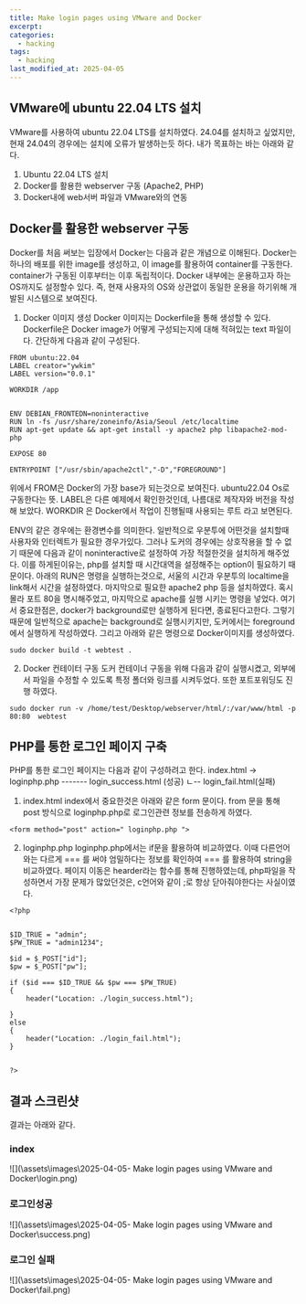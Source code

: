 ```yaml
---
title: Make login pages using VMware and Docker
excerpt: 
categories:
  - hacking
tags:
  - hacking
last_modified_at: 2025-04-05
---
```

## VMware에 ubuntu 22.04 LTS 설치

VMware를 사용하여 ubuntu 22.04 LTS를 설치하였다. 24.04를 설치하고 싶었지만, 현재 24.04의 경우에는 설치에 오류가 발생하는듯 하다.
내가 목표하는 바는 아래와 같다.
1. Ubuntu 22.04 LTS 설치
2. Docker를 활용한 webserver 구동 (Apache2, PHP)
3. Docker내에 web서버 파일과 VMware와의 연동

## Docker를 활용한 webserver 구동
Docker를 처음 써보는 입장에서 Docker는 다음과 같은 개념으로 이해된다.
Docker는 하나의 배포를 위한 image를 생성하고, 이 image를 활용하여 container를 구동한다.
container가 구동된 이후부터는 이후 독립적이다.
Docker 내부에는 운용하고자 하는 OS까지도 설정할수 있다. 즉, 현재 사용자의 OS와 상관없이 동일한 운용을 하기위해 개발된 시스템으로 보여진다.

1. Docker 이미지 생성
Docker 이미지는 Dockerfile을 통해 생성할 수 있다. Dockerfile은 Docker image가 어떻게 구성되는지에 대해 적혀있는 text 파일이다. 간단하게 다음과 같이 구성된다.

```
FROM ubuntu:22.04
LABEL creator="ywkim"
LABEL version="0.0.1"

WORKDIR /app


ENV DEBIAN_FRONTEDN=noninteractive
RUN ln -fs /usr/share/zoneinfo/Asia/Seoul /etc/localtime
RUN apt-get update && apt-get install -y apache2 php libapache2-mod-php

EXPOSE 80

ENTRYPOINT ["/usr/sbin/apache2ctl","-D","FOREGROUND"]

```

위에서 FROM은 Docker의 가장 base가 되는것으로 보여진다. ubuntu22.04 Os로 구동한다는 뜻.
LABEL은 다른 예제에서 확인한것인데, 나름대로 제작자와 버전을 작성해 보았다.
WORKDIR 은 Docker에서 작업이 진행될때 사용되는 루트 라고 보면된다.

ENV의 같은 경우에는 환경변수를 의미한다. 일반적으로 우분투에 어떤것을 설치할때 사용자와 인터렉트가 필요한 경우가있다. 그러나 도커의 경우에는 상호작용을 할 수 없기 때문에 다음과 같이 noninteractive로 설정하여 가장 적절한것을 설치하게 해주었다.
이를 하게된이유는, php를 설치할 때 시간대역을 설정해주는 option이 필요하기 때문이다. 
아래의 RUN은 명령을 실행하는것으로, 서울의 시간과 우분투의  localtime을 link해서 시간을 설정하였다.
마지막으로 필요한 apache2 php 등을 설치하였다.
혹시 몰라 포트 80을 명시해주었고, 마지막으로 apache를 실행 시키는 명령을 넣었다.
여기서 중요한점은, docker가 background로만 실행하게 된다면, 종료된다고한다. 그렇기 때문에 일반적으로 apache는 background로 실행시키지만, 도커에서는 foreground에서 실행하게 작성하였다.
그리고 아래와 같은 명령으로 Docker이미지를 생성하였다.
```
sudo docker build -t webtest .
```


2. Docker 컨테이터 구동
도커 컨테이너 구동을 위해 다음과 같이 실행시켰고, 외부에서 파일을 수정할 수 있도록 특정 폴더와 링크를 시켜두었다. 또한 포트포워딩도 진행 하였다.
```
sudo docker run -v /home/test/Desktop/webserver/html/:/var/www/html -p 80:80  webtest

```


## PHP를 통한 로그인 페이지 구축
PHP를 통한 로그인 페이지는 다음과 같이 구성하려고 한다.
index.html -> loginphp.php ------- login_success.html (성공)
                        ㄴ-- login_fail.html(실패)


1. index.html
index에서 중요한것은 아래와 같은 form 문이다. from 문을 통해 post 방식으로 loginphp.php로 로그인관련 정보를 전송하게 하였다.
```
<form method="post" action=" loginphp.php ">
```
2. loginphp.php
loginphp.php에서는 if문을 활용하여 비교하였다. 이때 다른언어와는 다르게 === 를 써야 엄밀하다는 정보를 확인하여 === 를 활용하여 string을 비교하였다.
페이지 이동은 hearder라는 함수를 통해 진행하였는데, php파일을 작성하면서 가장 문제가 많았던것은, c언어와 같이 ;로 항상 닫아줘야한다는 사실이였다.

```
<?php


$ID_TRUE = "admin";
$PW_TRUE = "admin1234";

$id = $_POST["id"];
$pw = $_POST["pw"];

if ($id === $ID_TRUE && $pw === $PW_TRUE)
{
    header("Location: ./login_success.html");

}
else
{
    header("Location: ./login_fail.html");
}


?>
```


## 결과 스크린샷
결과는 아래와 같다.
### index
![](\assets\images\2025-04-05- Make login pages using VMware and Docker\login.png)
### 로그인성공
![](\assets\images\2025-04-05- Make login pages using VMware and Docker\success.png)

### 로그인 실패
![](\assets\images\2025-04-05- Make login pages using VMware and Docker\fail.png)

